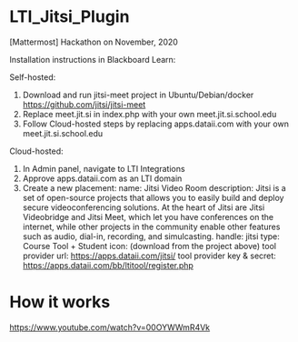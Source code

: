# LTI_Jitsi_Plugin
[Mattermost] Hackathon on November, 2020

Installation instructions in Blackboard Learn:

Self-hosted:
1. Download and run jitsi-meet project in Ubuntu/Debian/docker
https://github.com/jitsi/jitsi-meet
2. Replace meet.jit.si in index.php with your own meet.jit.si.school.edu 
3. Follow Cloud-hosted steps by replacing apps.dataii.com with your own meet.jit.si.school.edu

Cloud-hosted:

1. In Admin panel, navigate to LTI Integrations
2. Approve apps.dataii.com as an LTI domain 
3. Create a new placement:
  name: Jitsi Video Room
  description: Jitsi is a set of open-source projects that allows you to easily build and deploy secure videoconferencing solutions. At the heart of Jitsi are Jitsi Videobridge and Jitsi Meet, which let you have conferences on the internet, while other projects in the community enable other features such as audio, dial-in, recording, and simulcasting.
  handle: jitsi
  type: Course Tool + Student
  icon: (download from the project above)
  tool provider url: https://apps.dataii.com/jitsi/
  tool provider key & secret: https://apps.dataii.com/bb/ltitool/register.php
  
  

# How it works

https://www.youtube.com/watch?v=00OYWWmR4Vk
